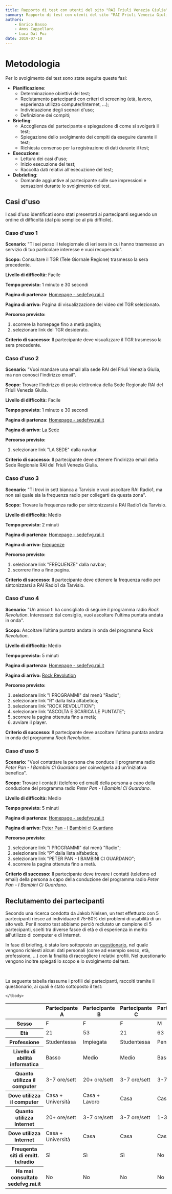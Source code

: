 ```yaml
---
title: Rapporto di test con utenti del sito "RAI Friuli Venezia Giulia" | Metodologia
summary: Rapporto di test con utenti del sito "RAI Friuli Venezia Giulia" | Metodologia.
authors:
    - Enrico Basso
    - Amos Cappellaro
    - Luca Dal Poz
date: 2019-07-10
---
```


# Metodologia

Per lo svolgimento del test sono state seguite queste fasi:

- **Pianificazione**:
    - Determinazione obiettivi del test;
    - Reclutamento partecipanti con criteri di screening (età, lavoro, esperienza utilizzo computer/Internet, ...);
    - Individuazione degli scenari d'uso;
    - Definizione dei compiti;  
- **Briefing**:
    - Accoglienza del partecipante e spiegazione di come si svolgerà il test;
    - Spiegazione dello svolgimento dei compiti da eseguire durante il test;
    - Richiesta consenso per la registrazione di dati durante il test;  
- **Esecuzione**:
    - Lettura dei casi d'uso;
    - Inizio esecuzione del test;
    - Raccolta dati relativi all'esecuzione del test;  
- **Debriefing**:
    - Domande aggiuntive al partecipante sulle sue impressioni e sensazioni durante lo svolgimento del test.


## Casi d'uso

I casi d'uso identificati sono stati presentati ai partecipanti seguendo un ordine di difficoltà (dal più semplice al più difficile).

### Caso d'uso 1

**Scenario:**
"Ti sei perso il telegiornale di ieri sera in cui hanno trasmesso un servizio di tuo particolare interesse e vuoi recuperarlo".

**Scopo:**
Consultare il TGR (Tele Giornale Regione) trasmesso la sera precedente.

**Livello di difficoltà:**
Facile

**Tempo previsto:**
1 minuto e 30 secondi

**Pagina di partenza:**
[Homepage - sedefvg.rai.it](http://www.sedefvg.rai.it)

**Pagina di arrivo:**
Pagina di visualizzazione del video del TGR selezionato.

**Percorso previsto:**  
1. scorrere la homepage fino a metà pagina;  
2. selezionare link del TGR desiderato.

**Criterio di successo:**
Il partecipante deve visualizzare il TGR trasmesso la sera precedente.

### Caso d'uso 2

**Scenario:**
"Vuoi mandare una email alla sede RAI del Friuli Venezia Giulia, ma non conosci l'indirizzo email".

**Scopo:**
Trovare l’indirizzo di posta elettronica della Sede Regionale RAI del Friuli Venezia Giulia.

**Livello di difficoltà:**
Facile

**Tempo previsto:**
1 minuto e 30 secondi

**Pagina di partenza:**
[Homepage - sedefvg.rai.it](http://www.sedefvg.rai.it)

**Pagina di arrivo:**
[La Sede](http://www.sedefvg.rai.it/dl/portali/site/articolo/ContentItem-70824807-2bf5-49b5-bc5f-1f0c4ce9fa88.html)

**Percorso previsto:**  
1. selezionare link "LA SEDE" dalla navbar.

**Criterio di successo:**
Il partecipante deve ottenere l'indirizzo email della Sede Regionale RAI del Friuli Venezia Giulia.

### Caso d'uso 3

**Scenario:**
"Ti trovi in sett bianca a Tarvisio e vuoi ascoltare RAI Radio1, ma non sai quale sia la frequenza radio per collegarti da questa zona".

**Scopo:**
Trovare la frequenza radio per sintonizzarsi a RAI Radio1 da Tarvisio.

**Livello di difficoltà:**
Medio

**Tempo previsto:**
2 minuti

**Pagina di partenza:**
[Homepage - sedefvg.rai.it](http://www.sedefvg.rai.it)

**Pagina di arrivo:**
[Frequenze](http://www.sedefvg.rai.it/dl/portali/site/articolo/ContentItem-7975ffff-e225-4540-9182-23f4517863a0.html)

**Percorso previsto:**  
1. selezionare link "FREQUENZE" dalla navbar;  
2. scorrere fino a fine pagina.

**Criterio di successo:**
Il partecipante deve ottenere la frequenza radio per sintonizzarsi a RAI Radio1 da Tarvisio.

### Caso d'uso 4

**Scenario:**
"Un amico ti ha consigliato di seguire il programma radio *Rock Revolution*. Interessato dal consiglio, vuoi ascoltare l'ultima puntata andata in onda".

**Scopo:**
Ascoltare l’ultima puntata andata in onda del programma *Rock Revolution*.

**Livello di difficoltà:**
Medio

**Tempo previsto:**
5 minuti

**Pagina di partenza:**
[Homepage - sedefvg.rai.it](http://www.sedefvg.rai.it)

**Pagina di arrivo:**
[Rock Revolution](http://www.rai.it/dl/portali/site/articolo/ContentItem-6f613c1a-7fe2-41ff-831c-fa33ec17b564.html)

**Percorso previsto:**  
1. selezionare link "I PROGRAMMI" dal menù "Radio";  
2. selezionare link "R" dalla lista alfabetica;  
3. selezionare link "ROCK REVOLUTION";  
4. selezionare link "ASCOLTA E SCARICA LE PUNTATE";  
5. scorrere la pagina ottenuta fino a metà;  
6. avviare il player.

**Criterio di successo:**
Il partecipante deve ascoltare l’ultima puntata andata in onda del programma *Rock Revolution*.

### Caso d'uso 5

**Scenario:**
"Vuoi contattare la persona che conduce il programma radio *Peter Pan - I Bambini Ci Guardano* per coinvolgerla ad un'iniziativa benefica".

**Scopo:**
Trovare i contatti (telefono ed email) della persona a capo della conduzione del programma radio *Peter Pan - I Bambini Ci Guardano*.

**Livello di difficoltà:**
Medio

**Tempo previsto:**
5 minuti

**Pagina di partenza:**
[Homepage - sedefvg.rai.it](http://www.sedefvg.rai.it)

**Pagina di arrivo:**
[Peter Pan - I Bambini ci Guardano](http://www.sedefvg.rai.it/dl/portali/site/programmi/PublishingBlock-09091aa7-e62c-4e2e-9fd6-44195372802d.html?prog=ContentItem-807fd8e4-748a-4283-88c4-fe281ddb2cca)

**Percorso previsto:**  
1. selezionare link "I PROGRAMMI" dal menù "Radio";  
2. selezionare link "P" dalla lista alfabetica;  
3. selezionare link "PETER PAN - I BAMBINI CI GUARDANO";  
4. scorrere la pagina ottenuta fino a metà.

**Criterio di successo:**
Il partecipante deve trovare i contatti (telefono ed email) della persona a capo della conduzione del programma radio *Peter Pan - I Bambini Ci Guardano*.



## Reclutamento dei partecipanti

Secondo una ricerca condotta da Jakob Nielsen, un test effettuato con 5 partecipanti riesce ad individuare il 75-80% dei problemi di usabilità di un sito web. Per il nostro test abbiamo perciò reclutato un campione di 5 partecipanti, scelti tra diverse fasce di età e di esperienza in merito all'utilizzo di computer e di Internet.

In fase di briefing, è stato loro sottoposto un [questionario](https://forms.gle/NuUQovPBBxdL46B78), nel quale vengono richiesti alcuni dati personali (come ad esempio sesso, età, professione, ...) con la finalità di raccogliere i relativi profili. Nel questionario vengono inoltre spiegati lo scopo e lo svolgimento del test.

<br/>

La seguente tabella riassume i profili dei partecipanti, raccolti tramite il questionario, ai quali è stato sottoposto il test:

<table class="docutils profiles">
    <thead>
        <tr>
            <th></th>
            <th scope="col">Partecipante A</th>
            <th scope="col">Partecipante B</th>
            <th scope="col">Partecipante C</th>
            <th scope="col">Partecipante D</th>
            <th scope="col">Partecipante E</th>
        </tr>
    </thead>
    <tbody>
        <tr>
            <th scope="row">Sesso</th>
            <td>F</td>
            <td>F</td>
            <td>F</td>
            <td>M</td>
            <td>F</td>
        </tr>
        <tr>
            <th scope="row">Età</th>
            <td>21</td>
            <td>53</td>
            <td>21</td>
            <td>63</td>
            <td>23</td>
        </tr>
        <tr>
            <th scope="row">Professione</th>
            <td>Studentessa</td>
            <td>Impiegata</td>
            <td>Studentessa</td>
            <td>Pensionato</td>
            <td>Studentessa</td>
        </tr>
        <tr>
            <th scope="row">Livello di abilità informatica</th>
            <td>Basso</td>
            <td>Medio</td>
            <td>Medio</td>
            <td>Basso</td>
            <td>Medio</td>
        </tr>
        <tr>
            <th scope="row">Quanto utilizza il computer</th>
            <td>3-7 ore/sett</td>
            <td>20+ ore/sett</td>
            <td>3-7 ore/sett</td>
            <td>3-7 ore/sett</td>
            <td>3-7 ore/sett</td>
        </tr>
        <tr>
            <th scope="row">Dove utilizza il computer</th>
            <td>Casa + Università</td>
            <td>Casa + Lavoro</td>
            <td>Casa</td>
            <td>Casa</td>
            <td>Casa + Università</td>
        </tr>
        <tr>
            <th scope="row">Quanto utilizza Internet</th>
            <td>20+ ore/sett</td>
            <td>3-7 ore/sett</td>
            <td>3-7 ore/sett</td>
            <td>1-3 ore/sett</td>
            <td>3-7 ore/sett</td>
        </tr>
        <tr>
            <th scope="row">Dove utilizza Internet</th>
            <td>Casa + Università</td>
            <td>Casa</td>
            <td>Casa</td>
            <td>Casa</td>
            <td>Casa + Università</td>
        </tr>
        <tr>
            <th scope="row">Freuqenta siti di emitt. tv/radio</th>
            <td>Sì</td>
            <td>Sì</td>
            <td>Sì</td>
            <td>No</td>
            <td>No</td>
        </tr>
        <tr>
            <th scope="row">Ha mai consultato sedefvg.rai.it</th>
            <td>No</td>
            <td>No</td>
            <td>No</td>
            <td>No</td>
            <td>No</td>
        </tr>

    </tbody>
</table>
